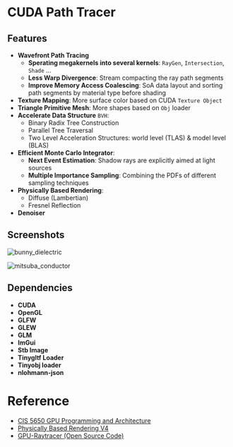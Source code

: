 CUDA Path Tracer
================

## Features
- **Wavefront Path Tracing**
  - **Sperating megakernels into several kernels**: `RayGen`, `Intersection`, `Shade` ...
  - **Less Warp Divergence**: Stream compacting the ray path segments 
  - **Improve Memory Access Coalescing**: SoA data layout and sorting path segments by material type before shading
- **Texture Mapping**: More surface color based on CUDA `Texture Object`
- **Triangle Primitive Mesh**: More shapes based on `Obj` loader 
- **Accelerate Data Structure** `BVH`: 
  - Binary Radix Tree Construction
  - Parallel Tree Traversal
  - Two Level Acceleration Structures: world level (TLAS) & model level (BLAS)
- **Efficient Monte Carlo Integrator**: 
  - **Next Event Estimation**: Shadow rays are explicitly aimed at light sources
  - **Multiple Importance Sampling**: Combining the PDFs of different sampling techniques
- **Physically Based Rendering**:
  - Diffuse (Lambertian)
  - Fresnel Reflection
- **Denoiser**


## Screenshots

![bunny_dielectric](D:\Projects\Renderer-CUDA\assets\bunny_dielectric.png)

![mitsuba_conductor](D:\Projects\Renderer-CUDA\assets\mitsuba_conductor.png)

## Dependencies

- **CUDA**
- **OpenGL**
- **GLFW**
- **GLEW**
- **GLM**
- **ImGui**
- **Stb Image**
- **Tinygltf Loader**
- **Tinyobj loader**
- **nlohmann-json**

# Reference
- [CIS 5650 GPU Programming and Architecture](https://cis5650-fall-2024.github.io/)
- [Physically Based Rendering V4](https://www.pbr-book.org/4ed/contents)
- [GPU-Raytracer (Open Source Code)](https://github.com/jan-van-bergen/GPU-Raytracer)

